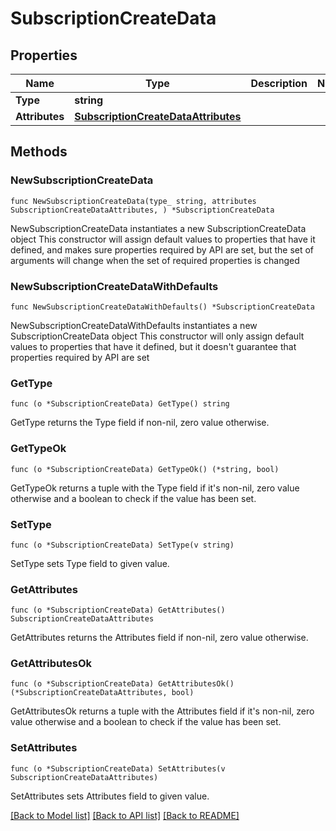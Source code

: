 # SubscriptionCreateData

## Properties

Name | Type | Description | Notes
------------ | ------------- | ------------- | -------------
**Type** | **string** |  | 
**Attributes** | [**SubscriptionCreateDataAttributes**](SubscriptionCreateDataAttributes.md) |  | 

## Methods

### NewSubscriptionCreateData

`func NewSubscriptionCreateData(type_ string, attributes SubscriptionCreateDataAttributes, ) *SubscriptionCreateData`

NewSubscriptionCreateData instantiates a new SubscriptionCreateData object
This constructor will assign default values to properties that have it defined,
and makes sure properties required by API are set, but the set of arguments
will change when the set of required properties is changed

### NewSubscriptionCreateDataWithDefaults

`func NewSubscriptionCreateDataWithDefaults() *SubscriptionCreateData`

NewSubscriptionCreateDataWithDefaults instantiates a new SubscriptionCreateData object
This constructor will only assign default values to properties that have it defined,
but it doesn't guarantee that properties required by API are set

### GetType

`func (o *SubscriptionCreateData) GetType() string`

GetType returns the Type field if non-nil, zero value otherwise.

### GetTypeOk

`func (o *SubscriptionCreateData) GetTypeOk() (*string, bool)`

GetTypeOk returns a tuple with the Type field if it's non-nil, zero value otherwise
and a boolean to check if the value has been set.

### SetType

`func (o *SubscriptionCreateData) SetType(v string)`

SetType sets Type field to given value.


### GetAttributes

`func (o *SubscriptionCreateData) GetAttributes() SubscriptionCreateDataAttributes`

GetAttributes returns the Attributes field if non-nil, zero value otherwise.

### GetAttributesOk

`func (o *SubscriptionCreateData) GetAttributesOk() (*SubscriptionCreateDataAttributes, bool)`

GetAttributesOk returns a tuple with the Attributes field if it's non-nil, zero value otherwise
and a boolean to check if the value has been set.

### SetAttributes

`func (o *SubscriptionCreateData) SetAttributes(v SubscriptionCreateDataAttributes)`

SetAttributes sets Attributes field to given value.



[[Back to Model list]](../README.md#documentation-for-models) [[Back to API list]](../README.md#documentation-for-api-endpoints) [[Back to README]](../README.md)


